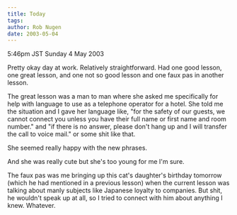```yaml
---
title: Today
tags: 
author: Rob Nugen
date: 2003-05-04
---
```


<p class=date>5:46pm JST Sunday 4 May 2003</p>

<p>Pretty okay day at work.  Relatively straightforward.  Had one good
lesson, one great lesson, and one not so good lesson and one faux pas
in another lesson.</p>

<p>The great lesson was a man to man where she asked me specifically
for help with language to use as a telephone operator for a hotel.
She told me the situation and I gave her language like, "for the
safety of our guests, we cannot connect you unless you have their full
name or first name and room number."  and "if there is no answer,
please don't hang up and I will transfer the call to voice mail."  or
some shit like that.</p>

<p>She seemed really happy with the new phrases.</p>

<p>And she was really cute but she's too young for me I'm sure.</p>

<p>The faux pas was me bringing up this cat's daughter's birthday
tomorrow (which he had mentioned in a previous lesson) when the
current lesson was talking about manly subjects like Japanese loyalty
to companies.  But shit, he wouldn't speak up at all, so I tried to
connect with him about anything I knew.  Whatever.</p>

